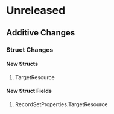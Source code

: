 # Unreleased

## Additive Changes

### Struct Changes

#### New Structs

1. TargetResource

#### New Struct Fields

1. RecordSetProperties.TargetResource
